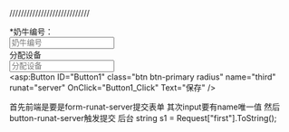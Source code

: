 ////////////////////////////
    <form  class="form form-horizontal" id="form1" runat="server">
        <div class="row cl">
			<label class="form-label col-xs-4 col-sm-2"><span class="c-red">*</span>奶牛编号：</label>
			<div class="formControls col-xs-8 col-sm-9">
				<input type="text" class="input-text" value="" placeholder="奶牛编号" name="first">
			</div>
		</div>
		<div class="row cl">
			<label class="form-label col-xs-4 col-sm-2">分配设备</label>
			<div class="formControls col-xs-8 col-sm-9">
				<input type="text" class="input-text" value="" placeholder="分配设备" id="" name="second">
			</div>
		</div>
		<div class="row cl">
			<div class="col-xs-8 col-sm-9 col-xs-offset-4 col-sm-offset-2">
                <asp:Button ID="Button1" class="btn btn-primary radius" name="third" runat="server" OnClick="Button1_Click" Text="保存" />
			</div>
		</div>
    </form>
首先前端是要是form-runat-server提交表单
其次input要有name唯一值
然后button-runat-server触发提交
后台
string s1 = Request["first"].ToString();
